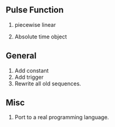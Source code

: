 ## Pulse Function
1. piecewise linear

2. Absolute time object

## General
1. Add constant
2. Add trigger
3. Rewrite all old sequences.

## Misc
1. Port to a real programming language.
